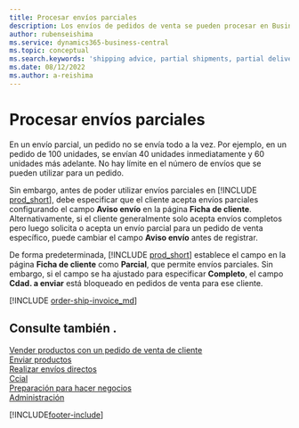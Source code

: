 ```yaml
---
title: Procesar envíos parciales
description: Los envíos de pedidos de venta se pueden procesar en Business Central con envíos parciales utilizando los campos Aviso envío y Cdad. a enviar.
author: rubenseishima
ms.service: dynamics365-business-central
ms.topic: conceptual
ms.search.keywords: 'shipping advice, partial shipments, partial deliveries, trade, customer sales order'
ms.date: 08/12/2022
ms.author: a-reishima
---
```

# <a name="process-partial-shipments" />Procesar envíos parciales

En un envío parcial, un pedido no se envía todo a la vez. Por ejemplo, en un pedido de 100 unidades, se envían 40 unidades inmediatamente y 60 unidades más adelante. No hay límite en el número de envíos que se pueden utilizar para un pedido.

Sin embargo, antes de poder utilizar envíos parciales en [!INCLUDE [prod_short](includes/prod_short.md)], debe especificar que el cliente acepta envíos parciales configurando el campo **Aviso envío** en la página **Ficha de cliente**. Alternativamente, si el cliente generalmente solo acepta envíos completos pero luego solicita o acepta un envío parcial para un pedido de venta específico, puede cambiar el campo **Aviso envío** antes de registrar.

De forma predeterminada, [!INCLUDE [prod_short](includes/prod_short.md)] establece el campo en la página **Ficha de cliente** como **Parcial**, que permite envíos parciales. Sin embargo, si el campo se ha ajustado para especificar **Completo**, el campo **Cdad. a enviar** está bloqueado en pedidos de venta para ese cliente.

[!INCLUDE [order-ship-invoice_md](includes/order-ship-invoice.md)]

## <a name="see-also" />Consulte también .

[Vender productos con un pedido de venta de cliente](sales-how-sell-products.md)  
[Enviar productos](warehouse-how-ship-items.md)  
[Realizar envíos directos](sales-how-drop-shipment.md)  
[Ccial](sales-manage-sales.md)  
[Preparación para hacer negocios](ui-get-ready-business.md)  
[Administración](admin-setup-and-administration.md)  

[!INCLUDE[footer-include](includes/footer-banner.md)]
